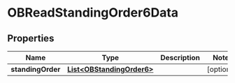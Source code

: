 

# OBReadStandingOrder6Data


## Properties

| Name | Type | Description | Notes |
|------------ | ------------- | ------------- | -------------|
|**standingOrder** | [**List&lt;OBStandingOrder6&gt;**](OBStandingOrder6.md) |  |  [optional] |



